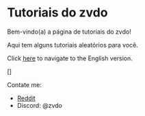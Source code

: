 # Tutoriais do zvdo

Bem-vindo(a) a página de tutoriais do zvdo!

Aqui tem alguns tutoriais aleatórios para você.

Click [here](README_EN.md) to navigate to the English version.



[]

Contate me:
* [Reddit](https://reddit.com/r/zvdo)
* Discord: @zvdo
